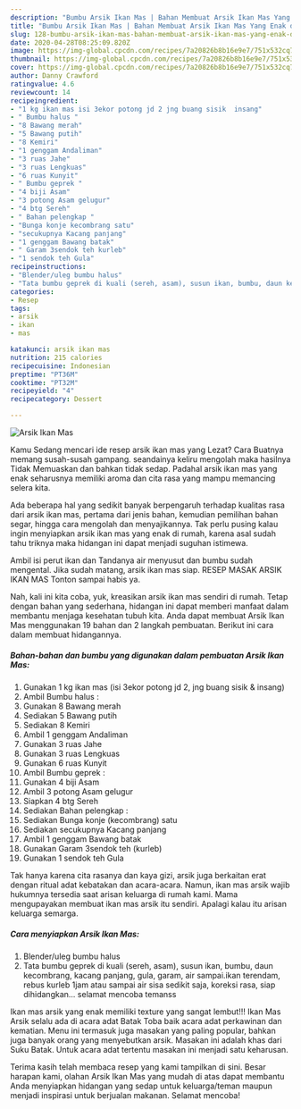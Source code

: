 ```yaml
---
description: "Bumbu Arsik Ikan Mas | Bahan Membuat Arsik Ikan Mas Yang Enak dan Simpel"
title: "Bumbu Arsik Ikan Mas | Bahan Membuat Arsik Ikan Mas Yang Enak dan Simpel"
slug: 128-bumbu-arsik-ikan-mas-bahan-membuat-arsik-ikan-mas-yang-enak-dan-simpel
date: 2020-04-28T08:25:09.820Z
image: https://img-global.cpcdn.com/recipes/7a20826b8b16e9e7/751x532cq70/arsik-ikan-mas-foto-resep-utama.jpg
thumbnail: https://img-global.cpcdn.com/recipes/7a20826b8b16e9e7/751x532cq70/arsik-ikan-mas-foto-resep-utama.jpg
cover: https://img-global.cpcdn.com/recipes/7a20826b8b16e9e7/751x532cq70/arsik-ikan-mas-foto-resep-utama.jpg
author: Danny Crawford
ratingvalue: 4.6
reviewcount: 14
recipeingredient:
- "1 kg ikan mas isi 3ekor potong jd 2 jng buang sisik  insang"
- " Bumbu halus "
- "8 Bawang merah"
- "5 Bawang putih"
- "8 Kemiri"
- "1 genggam Andaliman"
- "3 ruas Jahe"
- "3 ruas Lengkuas"
- "6 ruas Kunyit"
- " Bumbu geprek "
- "4 biji Asam"
- "3 potong Asam gelugur"
- "4 btg Sereh"
- " Bahan pelengkap "
- "Bunga konje kecombrang satu"
- "secukupnya Kacang panjang"
- "1 genggam Bawang batak"
- " Garam 3sendok teh kurleb"
- "1 sendok teh Gula"
recipeinstructions:
- "Blender/uleg bumbu halus"
- "Tata bumbu geprek di kuali (sereh, asam), susun ikan, bumbu, daun kecombrang, kacang panjang, gula, garam, air sampai.ikan terendam, rebus kurleb 1jam atau sampai air sisa sedikit saja, koreksi rasa, siap dihidangkan... selamat mencoba temanss"
categories:
- Resep
tags:
- arsik
- ikan
- mas

katakunci: arsik ikan mas 
nutrition: 215 calories
recipecuisine: Indonesian
preptime: "PT36M"
cooktime: "PT32M"
recipeyield: "4"
recipecategory: Dessert

---
```



![Arsik Ikan Mas](https://img-global.cpcdn.com/recipes/7a20826b8b16e9e7/751x532cq70/arsik-ikan-mas-foto-resep-utama.jpg)

Kamu Sedang mencari ide resep arsik ikan mas yang Lezat? Cara Buatnya memang susah-susah gampang. seandainya keliru mengolah maka hasilnya Tidak Memuaskan dan bahkan tidak sedap. Padahal arsik ikan mas yang enak seharusnya memiliki aroma dan cita rasa yang mampu memancing selera kita.

Ada beberapa hal yang sedikit banyak berpengaruh terhadap kualitas rasa dari arsik ikan mas, pertama dari jenis bahan, kemudian pemilihan bahan segar, hingga cara mengolah dan menyajikannya. Tak perlu pusing kalau ingin menyiapkan arsik ikan mas yang enak di rumah, karena asal sudah tahu triknya maka hidangan ini dapat menjadi suguhan istimewa.

Ambil isi perut ikan dan Tandanya air menyusut dan bumbu sudah mengental. Jika sudah matang, arsik ikan mas siap. RESEP MASAK ARSIK IKAN MAS Tonton sampai habis ya.


Nah, kali ini kita coba, yuk, kreasikan arsik ikan mas sendiri di rumah. Tetap dengan bahan yang sederhana, hidangan ini dapat memberi manfaat dalam membantu menjaga kesehatan tubuh kita. Anda dapat membuat Arsik Ikan Mas menggunakan 19 bahan dan 2 langkah pembuatan. Berikut ini cara dalam membuat hidangannya.

<!--inarticleads1-->

##### Bahan-bahan dan bumbu yang digunakan dalam pembuatan Arsik Ikan Mas:

1. Gunakan 1 kg ikan mas (isi 3ekor potong jd 2, jng buang sisik &amp; insang)
1. Ambil  Bumbu halus :
1. Gunakan 8 Bawang merah
1. Sediakan 5 Bawang putih
1. Sediakan 8 Kemiri
1. Ambil 1 genggam Andaliman
1. Gunakan 3 ruas Jahe
1. Gunakan 3 ruas Lengkuas
1. Gunakan 6 ruas Kunyit
1. Ambil  Bumbu geprek :
1. Gunakan 4 biji Asam
1. Ambil 3 potong Asam gelugur
1. Siapkan 4 btg Sereh
1. Sediakan  Bahan pelengkap :
1. Sediakan Bunga konje (kecombrang) satu
1. Sediakan secukupnya Kacang panjang
1. Ambil 1 genggam Bawang batak
1. Gunakan  Garam 3sendok teh (kurleb)
1. Gunakan 1 sendok teh Gula


Tak hanya karena cita rasanya dan kaya gizi, arsik juga berkaitan erat dengan ritual adat kebatakan dan acara-acara. Namun, ikan mas arsik wajib hukumnya tersedia saat arisan keluarga di rumah kami. Mama mengupayakan membuat ikan mas arsik itu sendiri. Apalagi kalau itu arisan keluarga semarga. 

<!--inarticleads2-->

##### Cara menyiapkan Arsik Ikan Mas:

1. Blender/uleg bumbu halus
1. Tata bumbu geprek di kuali (sereh, asam), susun ikan, bumbu, daun kecombrang, kacang panjang, gula, garam, air sampai.ikan terendam, rebus kurleb 1jam atau sampai air sisa sedikit saja, koreksi rasa, siap dihidangkan... selamat mencoba temanss


Ikan mas arsik yang enak memiliki texture yang sangat lembut!!! Ikan Mas Arsik selalu ada di acara adat Batak Toba baik acara adat perkawinan dan kematian. Menu ini termasuk juga masakan yang paling popular, bahkan juga banyak orang yang menyebutkan arsik. Masakan ini adalah khas dari Suku Batak. Untuk acara adat tertentu masakan ini menjadi satu keharusan. 

Terima kasih telah membaca resep yang kami tampilkan di sini. Besar harapan kami, olahan Arsik Ikan Mas yang mudah di atas dapat membantu Anda menyiapkan hidangan yang sedap untuk keluarga/teman maupun menjadi inspirasi untuk berjualan makanan. Selamat mencoba!
